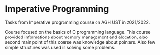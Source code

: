 # Imperative Programming

Tasks from Imperative programming course on AGH UST in 2021/2022.

Course focused on the basics of C programming language.
This course provided informations about memory management and alocation, also second main point of this course was knowledge about pointers. Also few simple structures was used in solving some problems.
